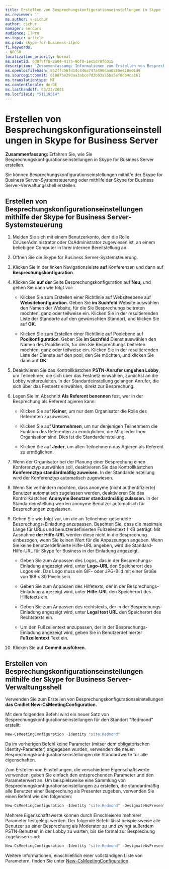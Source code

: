 ```yaml
---
title: Erstellen von Besprechungskonfigurationseinstellungen in Skype for Business Server
ms.reviewer: ''
ms.author: v-cichur
author: cichur
manager: serdars
audience: ITPro
ms.topic: article
ms.prod: skype-for-business-itpro
f1.keywords:
- NOCSH
localization_priority: Normal
ms.assetid: 6d8f9ff8-2a04-4175-9bf0-1ec5d78fd015
description: 'Zusammenfassung: Informationen zum Erstellen von Besprechungskonfigurationseinstellungen in Skype for Business Server.'
ms.openlocfilehash: 862ffc56fd14c446a747a490daa0655e410e01d9
ms.sourcegitcommit: 01087be29daa3abce7d3b03a55ba5ef8db4ca161
ms.translationtype: MT
ms.contentlocale: de-DE
ms.lasthandoff: 03/23/2021
ms.locfileid: "51119514"
---
```

# <a name="create-meeting-configuration-settings-in-skype-for-business-server"></a>Erstellen von Besprechungskonfigurationseinstellungen in Skype for Business Server
 
**Zusammenfassung:** Erfahren Sie, wie Sie Besprechungskonfigurationseinstellungen in Skype for Business Server erstellen.
  
Sie können Besprechungskonfigurationseinstellungen mithilfe der Skype for Business Server-Systemsteuerung oder mithilfe der Skype for Business Server-Verwaltungsshell erstellen.
  
## <a name="create-meeting-configuration-settings-by-using-skype-for-business-server-control-panel"></a>Erstellen von Besprechungskonfigurationseinstellungen mithilfe der Skype for Business Server-Systemsteuerung

1. Melden Sie sich mit einem Benutzerkonto, dem die Rolle CsUserAdministrator oder CsAdministrator zugewiesen ist, an einem beliebigen Computer in Ihrer internen Bereitstellung an.
    
2.  Öffnen Sie die Skype for Business Server-Systemsteuerung.
    
3. Klicken Sie in der linken Navigationsleiste **auf** Konferenzen und dann auf **Besprechungskonfiguration**.
    
4. Klicken Sie **auf der** Seite Besprechungskonfiguration auf **Neu,** und gehen Sie dann wie folgt vor:
    
    - Klicken Sie zum Erstellen einer Richtlinie auf Websiteebene auf **Websitekonfiguration**. Geben Sie **im Suchfeld** Website auswählen den Namen der Website, für die Sie Besprechungs beitreten möchten, ganz oder teilweise ein. Klicken Sie in der resultierenden Liste der Standorte auf den gewünschten Standort, und klicken Sie auf **OK**.
    
    - Klicken Sie zum Erstellen einer Richtlinie auf Poolebene auf **Poolkonfiguration**. Geben Sie **im Suchfeld** Dienst auswählen den Namen des Pooldiensts, für den Sie Besprechungs beitreten möchten, ganz oder teilweise ein. Klicken Sie in der resultierenden Liste der Dienste auf den pool, den Sie möchten, und klicken Sie dann auf **OK**.
    
5. Deaktivieren Sie das Kontrollkästchen **PSTN-Anrufer umgehen Lobby**, um Teilnehmer, die sich über das Festnetz einwählen, zunächst an die Lobby weiterzuleiten. In der Standardeinstellung gelangen Anrufer, die sich über das Festnetz einwählen, direkt zur Besprechung.
    
6. Legen Sie im Abschnitt **Als Referent benennen** fest, wer in der Besprechung als Referent agieren kann:
    
   - Klicken Sie auf **Keiner**, um nur dem Organisator die Rolle des Referenten zuzuweisen.
    
   - Klicken Sie auf **Unternehmen**, um nur denjenigen Teilnehmern die Funktion des Referenten zu ermöglichen, die Mitglieder Ihrer Organisation sind. Dies ist die Standardeinstellung.
    
   - Klicken Sie auf **Jeder**, um allen Teilnehmern das Agieren als Referent zu ermöglichen.
    
7. Wenn der Organisator bei der Planung einer Besprechung einen Konferenztyp auswählen soll, deaktivieren Sie das Kontrollkästchen **Konferenztyp standardmäßig zuweisen**. In der Standardeinstellung wird der Konferenztyp automatisch zugewiesen.
    
8. Wenn Sie verhindern möchten, dass anonyme (nicht authentifizierte) Benutzer automatisch zugelassen werden, deaktivieren Sie das Kontrollkästchen **Anonyme Benutzer standardmäßig zulassen**. In der Standardeinstellung werden anonyme Benutzer automatisch für Besprechungen zugelassen.
    
9. Gehen Sie wie folgt vor, um die an Teilnehmer gesendete Besprechungs-Einladung anzupassen. Beachten Sie, dass die maximale Länge für URLs und benutzerdefinierten Fußzeilentext 1 KB beträgt. Mit Ausnahme **der Hilfe-URL** werden diese nicht in die Besprechung einbezogen, wenn Sie keinen Wert für die Anpassungen angeben. Wenn Sie keine benutzerdefinierte Hilfe-URL angeben, wird die Standard-Hilfe-URL für Skype for Business in der Einladung angezeigt. 
    
   - Geben Sie zum Anpassen des Logos, das in der Besprechungs-Einladung angezeigt wird, unter **Logo-URL** den Speicherort des Logos ein. Das Logo muss ein GIF- oder JPG-Bild mit einer Größe von 188 x 30 Pixeln sein. 
    
   - Geben Sie zum Anpassen des Hilfetexts, der in der Besprechungs-Einladung angezeigt wird, unter **Hilfe-URL** den Speicherort des Hilfetexts ein.
    
   - Geben Sie zum Anpassen des rechtstexts, der in der Besprechungs-Einladung angezeigt wird, unter **Legal text URL** den Speicherort des Rechtstexts ein.
    
   - Um den Fußzeilentext anzupassen, der in der Besprechungs-Einladung angezeigt wird, geben Sie in Benutzerdefinierter **Fußzeilentext** Text ein.
    
10. Klicken Sie auf **Commit ausführen**.
    
## <a name="create-meeting-configuration-settings-by-using-skype-for-business-server-management-shell"></a>Erstellen von Besprechungskonfigurationseinstellungen mithilfe der Skype for Business Server-Verwaltungsshell

Verwenden Sie zum Erstellen von Besprechungskonfigurationseinstellungen **das Cmdlet New-CsMeetingConfiguration.**
  
Mit dem folgenden Befehl wird ein neuer Satz von Besprechungskonfigurationseinstellungen für den Standort "Redmond" erstellt:
  
```PowerShell
New-CsMeetingConfiguration -Identity "site:Redmond"
```

Da im vorherigen Befehl keine Parameter (mitser dem obligatorischen Identity-Parameter) angegeben wurden, verwenden die neuen Besprechungskonfigurationseinstellungen die Standardwerte für alle eigenschaften.
  
Zum Erstellen von Einstellungen, die verschiedene Eigenschaftswerte verwenden, geben Sie einfach den entsprechenden Parameter und den Parameterwert an. Um beispielsweise eine Sammlung von Besprechungskonfigurationseinstellungen zu erstellen, die standardmäßig alle Benutzer einer Besprechung als Presenter zugeben, verwenden Sie einen Befehl wie den folgenden:
  
```PowerShell
New-CsMeetingConfiguration -Identity "site:Redmond" -DesignateAsPresenter "Everyone"
```

Mehrere Eigenschaftswerte können durch Einschleieren mehrerer Parameter festgelegt werden. Der folgende Befehl lässt beispielsweise alle Benutzer zu einer Besprechung als Moderator zu und zwingt außerdem PSTN-Benutzer, in der Lobby zu warten, bis sie formal zur Besprechung zugelassen sind:
  
```PowerShell
New-CsMeetingConfiguration -Identity "site:Redmond" -DesignateAsPresenter "Everyone" -PSTNUCallersBypassLobby $True
```

Weitere Informationen, einschließlich einer vollständigen Liste von Parametern, finden Sie unter [New-CsMeetingConfiguration](/powershell/module/skype/new-csmeetingconfiguration?view=skype-ps).

